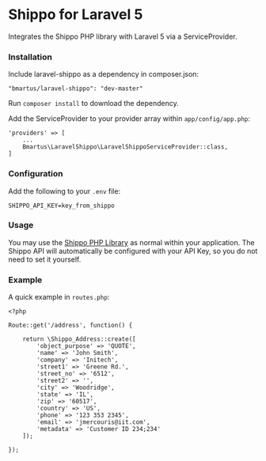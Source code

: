 Shippo for Laravel 5
==============

Integrates the Shippo PHP library with Laravel 5 via a ServiceProvider.

### Installation

Include laravel-shippo as a dependency in composer.json:

~~~
"bmartus/laravel-shippo": "dev-master"
~~~

Run `composer install` to download the dependency.

Add the ServiceProvider to your provider array within `app/config/app.php`:

~~~
'providers' => [
    ...
    Bmartus\LaravelShippo\LaravelShippoServiceProvider::class,
]
~~~

### Configuration

Add the following to your `.env` file:
~~~
SHIPPO_API_KEY=key_from_shippo
~~~

### Usage

You may use the [Shippo PHP Library](https://github.com/goshippo/shippo-php-client) as normal within your application. The Shippo API will automatically be configured with your API Key, so you do not need to set it yourself.

### Example

A quick example in `routes.php`: 
~~~
<?php

Route::get('/address', function() {

    return \Shippo_Address::create([
        'object_purpose' => 'QUOTE',
        'name' => 'John Smith',
        'company' => 'Initech',
        'street1' => 'Greene Rd.',
        'street_no' => '6512',
        'street2' => '',
        'city' => 'Woodridge',
        'state' => 'IL',
        'zip' => '60517',
        'country' => 'US',
        'phone' => '123 353 2345',
        'email' => 'jmercouris@iit.com',
        'metadata' => 'Customer ID 234;234'
    ]);

});

~~~
